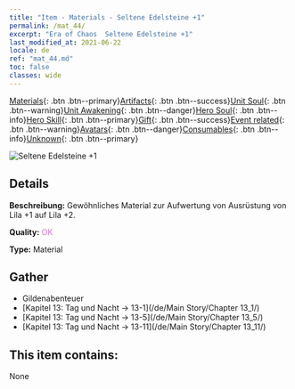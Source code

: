 ```yaml
---
title: "Item - Materials - Seltene Edelsteine +1"
permalink: /mat_44/
excerpt: "Era of Chaos  Seltene Edelsteine +1"
last_modified_at: 2021-06-22
locale: de
ref: "mat_44.md"
toc: false
classes: wide
---
```

 [Materials](/ItemsDE/){: .btn .btn--primary}[Artifacts](/ItemsDE/Artifacts/){: .btn .btn--success}[Unit Soul](/ItemsDE/UnitSoul/){: .btn .btn--warning}[Unit Awakening](/ItemsDE/UnitAwakening/){: .btn .btn--danger}[Hero Soul](/ItemsDE/HeroSoul/){: .btn .btn--info}[Hero Skill](/ItemsDE/HeroSkill/){: .btn .btn--primary}[Gift](/ItemsDE/Gift/){: .btn .btn--success}[Event related](/ItemsDE/Events/){: .btn .btn--warning}[Avatars](/ItemsDE/Avatars/){: .btn .btn--danger}[Consumables](/ItemsDE/Consumables/){: .btn .btn--info}[Unknown](/ItemsDE/Unknown/){: .btn .btn--primary}

 ![Seltene Edelsteine +1](/images/t/i_cailiao_baoshi2.png)

## Details
 **Beschreibung:** Gewöhnliches Material zur Aufwertung von Ausrüstung von Lila +1 auf Lila +2.

 **Quality:** <span style="color: #DA70D6">OK</span>

 **Type:** Material

## Gather

*    Gildenabenteuer 
*    [Kapitel 13: Tag und Nacht -> 13-1](/de/Main Story/Chapter 13_1/) 
*    [Kapitel 13: Tag und Nacht -> 13-5](/de/Main Story/Chapter 13_5/) 
*    [Kapitel 13: Tag und Nacht -> 13-11](/de/Main Story/Chapter 13_11/) 

## This item contains:

  None

